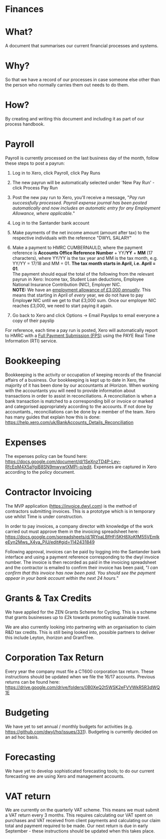 # Finances

# What?

A document that summarises our current financial processes and systems.

# Why?

So that we have a record of our processes in case someone else other than the person who normally carries them out needs to do them.

# How?

By creating and writing this document and including it as part of our process handbook.


# Payroll

Payroll is currently processed on the last business day of the month, follow these steps to post a payrun:

1. Log in to Xero, click Payroll, click Pay Runs

2. The new payrun will be automatically selected under 'New Pay Run' - click Process Pay Run

3. Post the new pay run to Xero, you'll receive a message, "*Pay run successfully processed. Payroll expense journal has been posted automatically and now includes an automatic entry for any Employment Allowance, where applicable.*"

4. Log in to the Santander bank account

5. Make payments of the net income amount (amount after tax) to the respective individuals with the reference "DWYL SALARY"

6. Make a payment to HMRC CUMBERNAULD, where the payment
reference is **Accounts Office Reference Number** + YY/**YY** + **MM** (17 characters),
where YY/YY is the tax year and MM is the tax month, e.g. YY/YY = 17/18 and MM = 01.
**The tax month starts in April, i.e. April = 01**.  
The payment should equal the total of the following from the relevant payrun in Xero:
Income tax, Student Loan deductions, Employee National Insurance Contribution (NIC),
Employer NIC.  
**NOTE:** We have an [employment allowance of £3,000 _annually_](https://www.gov.uk/claim-employment-allowance).
This means that starting in April of _every_ year, we do not have to pay Employ***er*** NIC
until we get to that £3,000 sum. Once our employer NIC reaches £3,000, we need
to start paying it again.

7. Go back to Xero and click Options -> Email Payslips to email everyone a copy of their payslip

For reference, each time a pay run is posted, Xero will automatically report to
HMRC with a [Full Payment Submission (FPS)](https://www.gov.uk/running-payroll/reporting-to-hmrc)
using the PAYE Real Time Information (RTI) service.

# Bookkeeping

Bookkeeping is the activity or occupation of keeping records of the financial affairs of a business. Our bookkeeping is kept up to date in Xero, the majority of it has been done by our accountants at iHorizon. When working with the accountants you will need to provide information about transactions in order to assist in reconciliations. A reconciliation is when a bank transaction is matched to a corresponding bill or invoice or marked and categorised appropriately according to the accounts. If not done by accountants., reconciliations can be done by a member of the team. Xero has many guides that explain how this is done: https://help.xero.com/uk/BankAccounts_Details_Reconciliation

# Expenses

The expenses policy can be found here:
https://docs.google.com/document/d/1SeXnzTD4P-Ley-RfcEpM4X5aYgjB8SN9mwywtXMPi-o/edit. Expenses are captured in Xero according to the policy document.

# Contractor Invoicing

The MVP application (https://invoice.dwyl.com) is the method of contractors submitting invoices. This is a prototype which is in temporary use whilst Time is under construction.

In order to pay invoices, a company director with knowledge of the work carried out must approve them in the invoicing spreadsheet here:
https://docs.google.com/spreadsheets/d/1RYoaLBfHFi5KH8XoKfM55VEmlkeEyn2Mws_X4ya_PiU/edit#gid=1142431849

Following approval, invoices can be paid by logging into the Santander bank interface and using a payment reference corresponding to the dwyl invoice number. The invoice is then recorded as paid in the invoicing spreadsheet and the contractor is emailed to confirm their invoice has been paid, "*I can confirm that this invoice has now been paid. You should see the payment appear in your bank account within the next 24 hours.*"

# Grants & Tax Credits

We have applied for the ZEN Grants Scheme for Cycling. This is a scheme that grants businesses up to £2k towards promoting sustainable travel.

We are also currently looking into partnering with an organisation to claim R&D tax credits. This is still being looked into, possible partners to deliver this include Leyton, ihorizon and GrantTree.

# Corporation Tax Return

Every year the company must file a CT600 corporation tax return. These instructions should be updated when we file the 16/17 accounts. Previous returns can be found here:
https://drive.google.com/drive/folders/0B0XeQ2t5WSK2eFVVWkR5R3dWQ1E

# Budgeting

We have yet to set annual / monthly budgets for activities (e.g. https://github.com/dwyl/hq/issues/331). Budgeting is currently decided on an ad hoc basis.

# Forecasting

We have yet to develop sophisticated forecasting tools; to do our current forecasting we are using Xero and management accounts.

# VAT return

We are currently on the quarterly VAT scheme. This means we must submit a VAT return every 3 months. This requires calculating our VAT spent on purchases and VAT received from client payments and calculating our claim total and payment required to be made. Our next return is due in early September - these instructions should be updated when this takes place.
